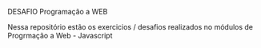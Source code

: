 DESAFIO Programação a WEB

Nessa repositório estão os exercicios / desafios realizados no módulos de Progrmação a Web - Javascript